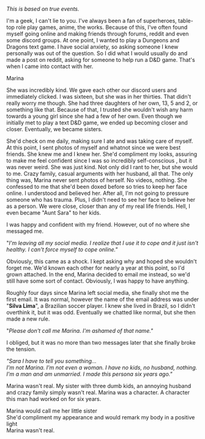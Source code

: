 *This is based on true events.*  


I'm a geek, I can't lie to you. I've always been a fan of superheroes, table-top role play games, anime, the works. Because of this, I've often found myself going online and making friends through forums, reddit and even some discord groups. At one point, I wanted to play a Dungeons and Dragons text game. I have social anxiety, so asking someone I knew personally was out of the question. So I did what I would usually do and made a post on reddit, asking for someone to help run a D&D game. That's when I came into contact with her.   


Marina

She was incredibly kind. We gave each other our discord users and immediately clicked. I was sixteen, but she was in her thirties. That didn't really worry me though. She had three daughters of her own, 13, 5 and 2, or something like that. Because of that, I trusted she wouldn't wish any harm towards a young girl since she had a few of her own. Even though we initially met to play a text D&D game, we ended up becoming closer and closer. Eventually, we became sisters. 

She'd check on me daily, making sure I ate and was taking care of myself. At this point, I sent photos of myself and whatnot since we were best friends. She knew me and I knew her. She'd compliment my looks, assuring to make me feel confident since I was so incredibly self-conscious , but it was never weird. She was just kind. Not only did I rant to her, but she would to me. Crazy family, casual arguments with her husband, all that. The only thing was, Marina never sent photos of herself. No videos, nothing. She confessed to me that she'd been doxed before so tries to keep her face online. I understood and believed her. After all, I'm not going to pressure someone who has trauma. Plus, I didn't need to see her face to believe her as a person. We were close, closer than any of my real life friends. Hell, I even became "Aunt Sara" to her kids. 

I was happy and confident with my friend. However, out of no where she messaged me. 

"*I'm leaving all my social media. I realize that I use it to cope and it just isn't healthy. I can't force myself to cope online."* 

Obviously, this came as a shock. I kept asking why and hoped she wouldn't forget me. We'd known each other for nearly  a year at this point, so I'd grown attached. In the end, Marina decided to email me instead, so we'd still have some sort of contact. Obviously, I was happy to have anything. 

Roughly four days since Marina left social media, she finally shot me the first email. It was normal, however the name of the email address was under "**Silva Lima**", a Brazilian soccer player. I knew she lived in Brazil, so I didn't overthink it, but it was odd. Eventually we chatted like normal, but she then made a new rule. 

"*Please don't call me Marina. I'm ashamed of that name."*

I obliged, but it was no more than two messages later that she finally broke the tension. 

*"Sara I have to tell you something...*  
*I'm not Marina. I'm not even a woman. I have no kids, no husband, nothing. I'm a man and am unmarried. I made this persona six years ago."* 

Marina wasn't real. My sister with three dumb kids, an annoying husband and crazy family simply wasn't real. Marina was a character. A character this man had worked on for six years. 

Marina would call me her little sister  
She'd compliment my appearance and would remark my body  in a positive light   
Marina wasn't real.